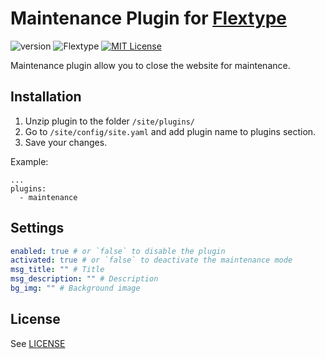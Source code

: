 # Maintenance Plugin for [Flextype](http://flextype.org/)
![version](https://img.shields.io/badge/version-1.0.0-brightgreen.svg?style=flat-square "Version")
![Flextype](https://img.shields.io/badge/Flextype-0.x-green.svg?style=flat-square "Flextype Version")
[![MIT License](https://img.shields.io/badge/license-MIT-blue.svg?style=flat-square)](https://github.com/flextype-plugins/maintenance/blob/master/LICENSE.txt)

Maintenance plugin allow you to close the website for maintenance.

## Installation
1. Unzip plugin to the folder `/site/plugins/`
2. Go to `/site/config/site.yaml` and add plugin name to plugins section.
3. Save your changes.

Example:
```
...
plugins:
  - maintenance
```

## Settings

```yaml
enabled: true # or `false` to disable the plugin
activated: true # or `false` to deactivate the maintenance mode
msg_title: "" # Title
msg_description: "" # Description
bg_img: "" # Background image

```

## License
See [LICENSE](https://github.com/flextype-plugins/maintenance/blob/master/LICENSE)

